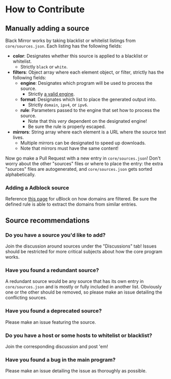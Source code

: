 # How to Contribute

## Manually adding a source

Black Mirror works by taking blacklist or whitelist listings from `core/sources.json`.
Each listing has the following fields:

*   **color**: Designates whether this source is applied to a blacklist or whitelist.
    *   Strictly `black` or `white`.
*   **filters**: Object array where each element object, or filter, strictly has the following fields:
    *   **engine**: Designates which program will be used to process the source.
        *   Strictly [a valid engine](https://github.com/T145/black-mirror/blob/master/scripts/create_builds.bash#L38).
    *   **format**: Designates which list to place the generated output into.
        *   Strictly `domain`, `ipv4`, or `ipv6`.
    *   **rule**: Parameters passed to the engine that set how to process the source.
        *   Note that this *very* dependent on the designated engine!
        *   Be sure the rule is properly escaped.
*   **mirrors**: String array where each element is a URL where the source text lives.
    *   Multiple mirrors can be designated to speed up downloads.
    *   Note that mirrors must have the same content!

Now go make a Pull Request with a new entry in `core/sources.json`!
Don't worry about the other "sources" files or where to place the entry:
the extra "sources" files are autogenerated, and `core/sources.json` gets sorted alphabetically.

### Adding a Adblock source

Reference [this page](https://github.com/gorhill/uBlock/wiki/Static-filter-syntax#static-network-filtering) for uBlock on how domains are filtered. Be sure the defined rule is able to extract the domains from similar entries.

## Source recommendations

### Do you have a source you'd like to add?
Join the discussion around sources under the "Discussions" tab!
Issues should be restricted for more critical subjects about how the core program works.

### Have you found a redundant source?
A redundant source would be any source that has its own entry in `core/sources.json` and is mostly or fully included in another list.
Obviously one or the other should be removed, so please make an issue detailing the conflicting sources.

### Have you found a deprecated source?
Please make an issue featuring the source.

### Do you have a host or some hosts to whitelist or blacklist?
Join the corresponding discussion and post 'em!

### Have you found a bug in the main program?
Please make an issue detailing the issue as thoroughly as possible.
